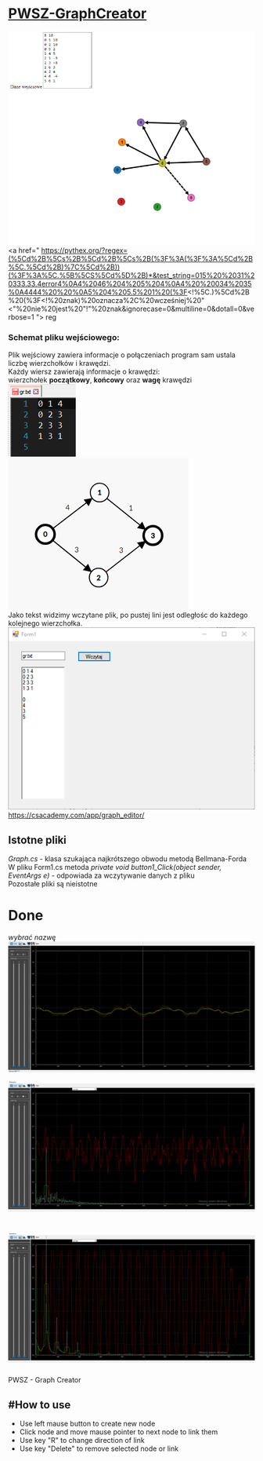 # <a href="https://informacja.github.io/PWSZ-GraphCreator/">PWSZ-GraphCreator</a>

<img style="display: inlinie;" src="/img/intro.png"> </img>
<a href="
https://pythex.org/?regex=(%5Cd%2B%5Cs%2B%5Cd%2B%5Cs%2B(%3F%3A(%3F%3A%5Cd%2B%5C.%5Cd%2B)%7C%5Cd%2B))(%3F%3A%5C.%5B%5CS%5Cd%5D%2B)*&test_string=015%20%2031%20333.33.4error4%0A4%2046%204%205%204%0A4%20%20034%2035%0A4444%20%20%0A5%204%205.5%201%20(%3F<!%5C.)%5Cd%2B%20(%3F<!%20znak)%20oznacza%2C%20wcześniej%20"<"%20nie%20jest%20"!"%20znak&ignorecase=0&multiline=0&dotall=0&verbose=1 "> reg</a>
### Schemat pliku wejściowego:
Plik wejściowy zawiera informacje o połączeniach program sam ustala liczbę wierzchołków i krawędzi.<br>
Każdy wiersz zawierają informacje o krawędzi:<br>
wierzchołek <b>początkowy</b>, <b>końcowy</b> oraz <b>wagę</b> krawędzi                                                                             
<img style="display: inlinie;" src="/img/in.png"> </img>
<img src="/img/graph.png"> </img><br>
Jako tekst widzimy wczytane plik, po pustej lini jest odległośc do każdego kolejnego wierzchołka.<br>
<img src="/img/app.png"> </img>
<br>
https://csacademy.com/app/graph_editor/

## Istotne pliki
<i> Graph.cs</i> - klasa szukająca najkrótszego obwodu metodą Bellmana-Forda <br>
W pliku Form1.cs metoda <i> private void button1_Click(object sender, EventArgs e)</i> - odpowiada za wczytywanie danych z pliku <br>
Pozostałe pliki są nieistotne

# Done
_wybrać nazwę_
<img src="img/1.png"> </img>

<img src="img/2.png"> </img>

<img src="img/3.png"> </img>
=======
PWSZ - Graph Creator

#How to use
-------
- Use left mause button to create new node
- Click node and move mause pointer to next node to link them
- Use key "R" to change direction of link
- Use key "Delete" to remove selected node or link
